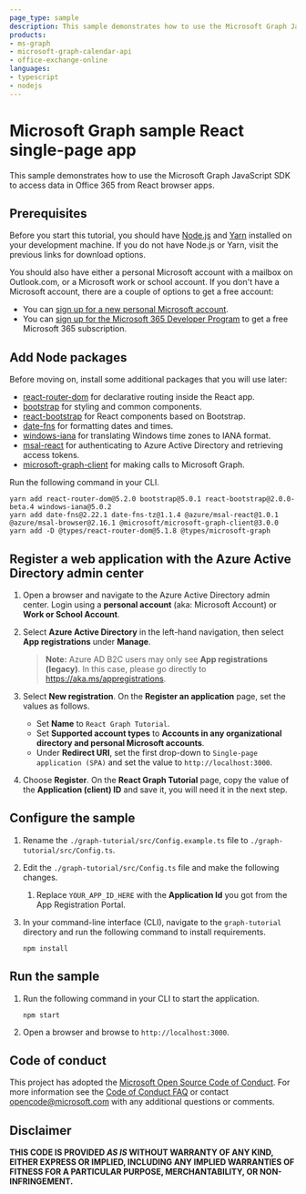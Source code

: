 ```yaml
---
page_type: sample
description: This sample demonstrates how to use the Microsoft Graph JavaScript SDK to access data in Office 365 from React browser apps.
products:
- ms-graph
- microsoft-graph-calendar-api
- office-exchange-online
languages:
- typescript
- nodejs
---
```


# Microsoft Graph sample React single-page app

This sample demonstrates how to use the Microsoft Graph JavaScript SDK to access data in Office 365 from React browser apps.

## Prerequisites

Before you start this tutorial, you should have [Node.js](https://nodejs.org) and [Yarn](https://classic.yarnpkg.com/) installed on your development machine. If you do not have Node.js or Yarn, visit the previous links for download options.

You should also have either a personal Microsoft account with a mailbox on Outlook.com, or a Microsoft work or school account. If you don't have a Microsoft account, there are a couple of options to get a free account:

- You can [sign up for a new personal Microsoft account](https://signup.live.com/signup?wa=wsignin1.0&rpsnv=12&ct=1454618383&rver=6.4.6456.0&wp=MBI_SSL_SHARED&wreply=https://mail.live.com/default.aspx&id=64855&cbcxt=mai&bk=1454618383&uiflavor=web&uaid=b213a65b4fdc484382b6622b3ecaa547&mkt=E-US&lc=1033&lic=1).
- You can [sign up for the Microsoft 365 Developer Program](https://developer.microsoft.com/microsoft-365/dev-program) to get a free Microsoft 365 subscription.

## Add Node packages

Before moving on, install some additional packages that you will use later:

- [react-router-dom](https://github.com/ReactTraining/react-router) for declarative routing inside the React app.
- [bootstrap](https://github.com/twbs/bootstrap) for styling and common components.
- [react-bootstrap](https://github.com/react-bootstrap/react-bootstrap) for React components based on Bootstrap.
- [date-fns](https://github.com/date-fns/date-fns) for formatting dates and times.
- [windows-iana](https://github.com/rubenillodo/windows-iana) for translating Windows time zones to IANA format.
- [msal-react](https://github.com/AzureAD/microsoft-authentication-library-for-js/tree/dev/lib/msal-react) for authenticating to Azure Active Directory and retrieving access tokens.
- [microsoft-graph-client](https://github.com/microsoftgraph/msgraph-sdk-javascript) for making calls to Microsoft Graph.

Run the following command in your CLI.

```Shell
yarn add react-router-dom@5.2.0 bootstrap@5.0.1 react-bootstrap@2.0.0-beta.4 windows-iana@5.0.2
yarn add date-fns@2.22.1 date-fns-tz@1.1.4 @azure/msal-react@1.0.1 @azure/msal-browser@2.16.1 @microsoft/microsoft-graph-client@3.0.0
yarn add -D @types/react-router-dom@5.1.8 @types/microsoft-graph
```

## Register a web application with the Azure Active Directory admin center

1. Open a browser and navigate to the Azure Active Directory admin center. Login using a **personal account** (aka: Microsoft Account) or **Work or School Account**.

1. Select **Azure Active Directory** in the left-hand navigation, then select **App registrations** under **Manage**.

    > **Note:** Azure AD B2C users may only see **App registrations (legacy)**. In this case, please go directly to https://aka.ms/appregistrations.

1. Select **New registration**. On the **Register an application** page, set the values as follows.

    - Set **Name** to `React Graph Tutorial`.
    - Set **Supported account types** to **Accounts in any organizational directory and personal Microsoft accounts**.
    - Under **Redirect URI**, set the first drop-down to `Single-page application (SPA)` and set the value to `http://localhost:3000`.

1. Choose **Register**. On the **React Graph Tutorial** page, copy the value of the **Application (client) ID** and save it, you will need it in the next step.

## Configure the sample

1. Rename the `./graph-tutorial/src/Config.example.ts` file to `./graph-tutorial/src/Config.ts`.
1. Edit the `./graph-tutorial/src/Config.ts` file and make the following changes.
    1. Replace `YOUR_APP_ID_HERE` with the **Application Id** you got from the App Registration Portal.
1. In your command-line interface (CLI), navigate to the `graph-tutorial` directory and run the following command to install requirements.

    ```Shell
    npm install
    ```

## Run the sample

1. Run the following command in your CLI to start the application.

    ```Shell
    npm start
    ```

1. Open a browser and browse to `http://localhost:3000`.
## Code of conduct

This project has adopted the [Microsoft Open Source Code of Conduct](https://opensource.microsoft.com/codeofconduct/). For more information see the [Code of Conduct FAQ](https://opensource.microsoft.com/codeofconduct/faq/) or contact [opencode@microsoft.com](mailto:opencode@microsoft.com) with any additional questions or comments.

## Disclaimer

**THIS CODE IS PROVIDED *AS IS* WITHOUT WARRANTY OF ANY KIND, EITHER EXPRESS OR IMPLIED, INCLUDING ANY IMPLIED WARRANTIES OF FITNESS FOR A PARTICULAR PURPOSE, MERCHANTABILITY, OR NON-INFRINGEMENT.**
